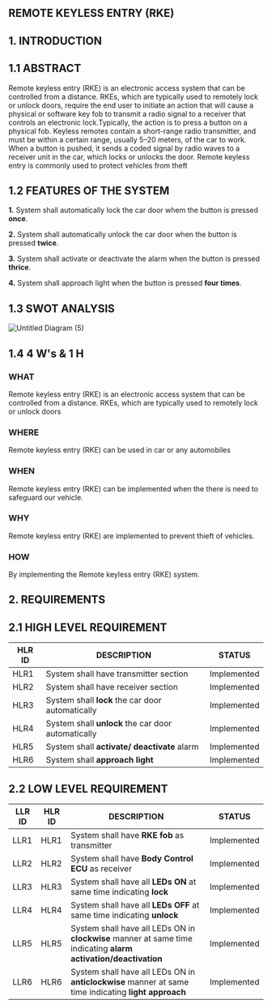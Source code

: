 ## REMOTE KEYLESS ENTRY (RKE)
## 1.   INTRODUCTION
## 1.1 ABSTRACT
Remote keyless entry (RKE) is an electronic access system that can be controlled from a distance. RKEs, which are typically used to remotely lock or unlock doors, require the end user to initiate an action that will cause a physical or software key fob to transmit a radio signal to a receiver that controls an electronic lock.Typically, the action is to press a button on a physical fob. Keyless remotes contain a short-range radio transmitter, and must be within a certain range, usually 5–20 meters, of the car to work. When a button is pushed, it sends a coded signal by radio waves to a receiver unit in the car, which locks or unlocks the door. Remote keyless entry is commonly used to protect vehicles from theft

## 1.2 FEATURES OF THE SYSTEM
**1.** System shall automatically lock the car door whem the button is pressed **once**.

**2.** System shall automatically unlock the car door when the button is pressed **twice**.

**3.** System shall activate or deactivate the alarm when the button is pressed **thrice**.

**4.** System shall approach light when the button is pressed **four times**.

## 1.3 SWOT ANALYSIS
![Untitled Diagram (5)](https://user-images.githubusercontent.com/98818008/157711212-12ce8d24-5cef-4fd4-bda1-881c902903c7.jpg)

## 1.4 4 W's & 1 H
### WHAT
Remote keyless entry (RKE) is an electronic access system that can be controlled from a distance. RKEs, which are typically used to remotely lock or unlock doors

### WHERE
Remote keyless entry (RKE) can be used in car or any automobiles

### WHEN
Remote keyless entry (RKE) can be implemented when the there is need to safeguard our vehicle.

### WHY
Remote keyless entry (RKE) are implemented to prevent thieft of vehicles.

### HOW
By implementing the Remote keyless entry (RKE) system.

## 2. REQUIREMENTS
## 2.1 HIGH LEVEL REQUIREMENT
|**HLR ID**| **DESCRIPTION**| **STATUS**|
|-|-|-|
HLR1| System shall have transmitter section| Implemented
HLR2| System shall have receiver section| Implemented
HLR3| System shall **lock** the car door automatically|  Implemented
HLR4|  System shall **unlock** the car door automatically| Implemented
HLR5| System shall **activate/ deactivate** alarm| Implemented
HLR6| System shall **approach light**| Implemented

## 2.2 LOW LEVEL REQUIREMENT
|**LLR ID**| **HLR ID**| **DESCRIPTION**| **STATUS**|
|-|-|-|-|
LLR1| HLR1| System shall have **RKE fob** as transmitter|Implemented
LLR2| HLR2| System shall have **Body Control ECU** as receiver|Implemented
LLR3|HLR3| System shall have all **LEDs ON** at same time indicating **lock**| Implemented
LLR4| HLR4| System shall have all **LEDs OFF** at same time indicating **unlock**| Implemented
LLR5|HLR5| System shall have all LEDs ON in **clockwise** manner at same time indicating **alarm activation/deactivation**| Implemented
LLR6|HLR6| System shall have all LEDs ON in **anticlockwise** manner at same time indicating **light approach**| Implemented

